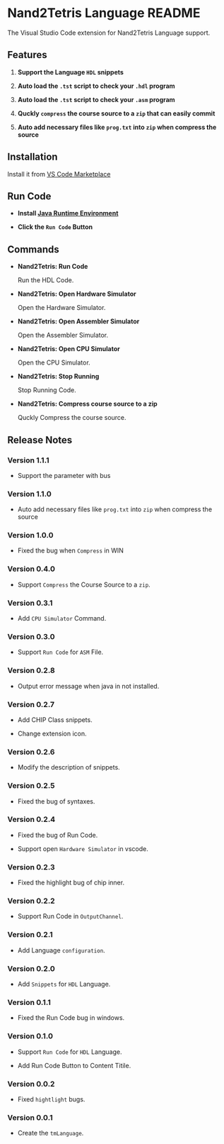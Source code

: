 # Nand2Tetris Language README

The Visual Studio Code extension for Nand2Tetris Language support.

## Features

1. **Support the Language `HDL` snippets**

2. **Auto load the `.tst` script to check your `.hdl` program**

3. **Auto load the `.tst` script to check your `.asm` program**

4. **Quckly `compress` the course source to a `zip` that can easily commit**

5. **Auto add necessary files like `prog.txt` into `zip` when compress the source**

## Installation

Install it from [VS Code Marketplace](https://marketplace.visualstudio.com/items/leafvmaple.nand2tetris)

## Run Code

* **Install [Java Runtime Environment](https://www.java.com/en/download/manual.jsp)**

* **Click the `Run Code` Button**

## Commands

* **Nand2Tetris: Run Code**

    Run the HDL Code.

* **Nand2Tetris: Open Hardware Simulator**

    Open the Hardware Simulator.

* **Nand2Tetris: Open Assembler Simulator**

    Open the Assembler Simulator.

* **Nand2Tetris: Open CPU Simulator**

    Open the CPU Simulator.

* **Nand2Tetris: Stop Running**

    Stop Running Code.

* **Nand2Tetris: Compress course source to a zip**

    Quckly Compress the course source.

## Release Notes

### Version 1.1.1

* Support the parameter with bus

### Version 1.1.0

* Auto add necessary files like `prog.txt` into `zip` when compress the source

### Version 1.0.0

* Fixed the bug when `Compress` in WIN

### Version 0.4.0

* Support `Compress` the Course Source to a `zip`.

### Version 0.3.1

* Add `CPU Simulator` Command.

### Version 0.3.0

* Support `Run Code` for `ASM` File.

### Version 0.2.8

* Output error message when java in not installed.

### Version 0.2.7

* Add CHIP Class snippets.

* Change extension icon.

### Version 0.2.6

* Modify the description of snippets.

### Version 0.2.5

* Fixed the bug of syntaxes.

### Version 0.2.4

* Fixed the bug of Run Code.

* Support open `Hardware Simulator` in vscode.

### Version 0.2.3

* Fixed the highlight bug of chip inner.

### Version 0.2.2

* Support Run Code in `OutputChannel`.

### Version 0.2.1

* Add Language `configuration`.

### Version 0.2.0

* Add `Snippets` for `HDL` Language.

### Version 0.1.1

* Fixed the Run Code bug in windows.

### Version 0.1.0

* Support `Run Code` for `HDL` Language.

* Add Run Code Button to Content Titile.

### Version 0.0.2

* Fixed `hightlight` bugs.

### Version 0.0.1

* Create the `tmLanguage`.
